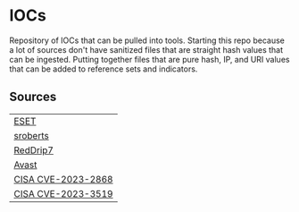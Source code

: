 # IOCs
Repository of IOCs that can be pulled into tools. Starting this repo because a lot of sources don't have sanitized files that are straight hash values that can be ingested. Putting together files that are pure hash, IP, and URI values that can be added to reference sets and indicators.

## Sources
<table>
  <tr>
    <td>
      <a href="https://github.com/eset/malware-ioc/">ESET</a>
    </td>
  </tr>
  <tr>
    <td>
      <a href="https://github.com/sroberts/awesome-iocs#indicators">sroberts</a>
    </td>
  </tr>
  <tr>
    <td>
      <a href="https://github.com/RedDrip7/APT_Digital_Weapon/">RedDrip7</a>
    </td>
  </tr>
  <tr>
    <td>
      <a href="https://github.com/avast/">Avast</a>
    </td>
  </tr>
  <tr>
    <td>
      <a href="https://www.cisa.gov/news-events/alerts/2023/08/29/cisa-releases-iocs-associated-malicious-barracuda-activity">CISA CVE-2023-2868</a>
    </td>
  </tr>
  <tr>
    <td>
      <a href="https://www.cisa.gov/news-events/cybersecurity-advisories/aa23-201a">CISA CVE-2023-3519</a>
    </td>
  </tr>
</table>
